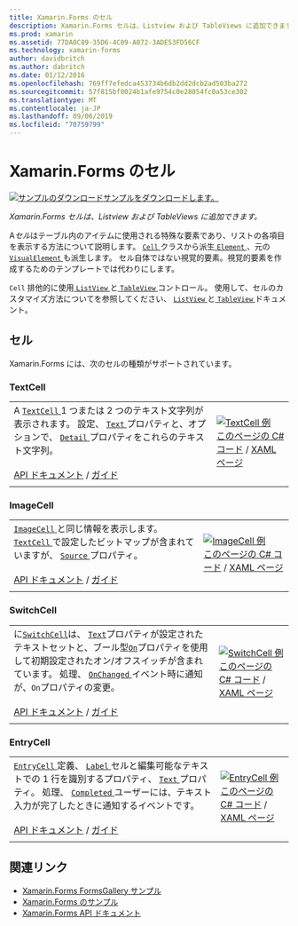 ```yaml
---
title: Xamarin.Forms のセル
description: Xamarin.Forms セルは、Listview および TableViews に追加できます。 この記事では、Xamarin.Forms に含まれるセルを一覧表示します。
ms.prod: xamarin
ms.assetid: 77DA0C89-35D6-4C09-A072-3ADE53FD56CF
ms.technology: xamarin-forms
author: davidbritch
ms.author: dabritch
ms.date: 01/12/2016
ms.openlocfilehash: 769ff7efedca453734b6db2dd2dcb2ad503ba272
ms.sourcegitcommit: 57f815bf0024b1afe9754c0e28054fc0a53ce302
ms.translationtype: MT
ms.contentlocale: ja-JP
ms.lasthandoff: 09/06/2019
ms.locfileid: "70759799"
---
```

# <a name="xamarinforms-cells"></a>Xamarin.Forms のセル

[![サンプルのダウンロード](~/media/shared/download.png)サンプルをダウンロードします。](https://docs.microsoft.com/samples/xamarin/xamarin-forms-samples/formsgallery)

_Xamarin.Forms セルは、Listview および TableViews に追加できます。_

A*セル*はテーブル内のアイテムに使用される特殊な要素であり、リストの各項目を表示する方法について説明します。 [ `Cell` ](xref:Xamarin.Forms.Cell)クラスから派生[ `Element` ](xref:Xamarin.Forms.Element)、元の[ `VisualElement` ](xref:Xamarin.Forms.Element)も派生します。 セル自体ではない視覚的要素。視覚的要素を作成するためのテンプレートでは代わりにします。

`Cell` 排他的に使用[ `ListView` ](views.md#listView)と[ `TableView` ](views.md#tableView)コントロール。 使用して、セルのカスタマイズ方法についてを参照してください、 [ `ListView` ](~/xamarin-forms/user-interface/listview/index.md)と[ `TableView` ](~/xamarin-forms/user-interface/tableview.md)ドキュメント。

## <a name="cells"></a>セル

Xamarin.Forms には、次のセルの種類がサポートされています。

<a name="textCell" />

### <a name="textcell"></a>TextCell

|     |     |
| --- | --- |
| A [ `TextCell` ](xref:Xamarin.Forms.TextCell) 1 つまたは 2 つのテキスト文字列が表示されます。 設定、 [ `Text` ](xref:Xamarin.Forms.TextCell.Text)プロパティと、オプションで、 [ `Detail` ](xref:Xamarin.Forms.TextCell.Detail)プロパティをこれらのテキスト文字列。<br /><br />[API ドキュメント](xref:Xamarin.Forms.TextCell) / [ガイド](~/xamarin-forms/user-interface/listview/customizing-cell-appearance.md#TextCell) | [![TextCell 例](cells-images/TextCell.png "TextCell 例")](cells-images/TextCell-Large.png#lightbox "TextCell 例")<br />[このページの C# コード](https://github.com/xamarin/xamarin-forms-samples/blob/master/FormsGallery/FormsGallery/FormsGallery/CodeExamples/TextCellDemoPage.cs) / [XAML ページ](https://github.com/xamarin/xamarin-forms-samples/blob/master/FormsGallery/FormsGallery/FormsGallery/XamlExamples/TextCellDemoPage.xaml) |
|     |     |

### <a name="imagecell"></a>ImageCell

|     |     |
| --- | --- |
| [ `ImageCell` ](xref:Xamarin.Forms.ImageCell)と同じ情報を表示します。 [ `TextCell` ](#textCell)で設定したビットマップが含まれていますが、 [ `Source` ](xref:Xamarin.Forms.Image.Source)プロパティ。<br /><br />[API ドキュメント](xref:Xamarin.Forms.ImageCell) / [ガイド](~/xamarin-forms/user-interface/listview/customizing-cell-appearance.md#ImageCell) | [![ImageCell 例](cells-images/ImageCell.png "ImageCell 例")](cells-images/ImageCell-Large.png#lightbox "ImageCell 例")<br />[このページの C# コード](https://github.com/xamarin/xamarin-forms-samples/blob/master/FormsGallery/FormsGallery/FormsGallery/CodeExamples/ImageCellDemoPage.cs) / [XAML ページ](https://github.com/xamarin/xamarin-forms-samples/blob/master/FormsGallery/FormsGallery/FormsGallery/XamlExamples/ImageCellDemoPage.xaml) |
|     |     |

### <a name="switchcell"></a>SwitchCell

|     |     |
| --- | --- |
| に[`SwitchCell`](xref:Xamarin.Forms.SwitchCell)は、 [`Text`](xref:Xamarin.Forms.SwitchCell.Text)プロパティが設定されたテキストセットと、ブール型[`On`](xref:Xamarin.Forms.SwitchCell.On)プロパティを使用して初期設定されたオン/オフスイッチが含まれています。 処理、 [ `OnChanged` ](xref:Xamarin.Forms.SwitchCell.OnChanged)イベント時に通知が、`On`プロパティの変更。<br /><br />[API ドキュメント](xref:Xamarin.Forms.SwitchCell) / [ガイド](~/xamarin-forms/user-interface/tableview.md#switchcell) | [![SwitchCell 例](cells-images/SwitchCell.png "SwitchCell 例")](cells-images/SwitchCell-Large.png#lightbox "SwitchCell 例")<br />[このページの C# コード](https://github.com/xamarin/xamarin-forms-samples/blob/master/FormsGallery/FormsGallery/FormsGallery/CodeExamples/SwitchCellDemoPage.cs) / [XAML ページ](https://github.com/xamarin/xamarin-forms-samples/blob/master/FormsGallery/FormsGallery/FormsGallery/XamlExamples/SwitchCellDemoPage.xaml) |
|     |     |

### <a name="entrycell"></a>EntryCell

|     |     |
| --- | --- |
| [ `EntryCell` ](xref:Xamarin.Forms.EntryCell)定義、 [ `Label` ](xref:Xamarin.Forms.EntryCell.Label)セルと編集可能なテキストでの 1 行を識別するプロパティ、 [ `Text` ](xref:Xamarin.Forms.EntryCell.Text)プロパティ。 処理、 [ `Completed` ](xref:Xamarin.Forms.EntryCell.Completed)ユーザーには、テキスト入力が完了したときに通知するイベントです。<br /><br />[API ドキュメント](xref:Xamarin.Forms.EntryCell) / [ガイド](~/xamarin-forms/user-interface/tableview.md#entrycell) | [![EntryCell 例](cells-images/EntryCell.png "EntryCell 例")](cells-images/EntryCell-Large.png#lightbox "EntryCell 例")<br />[このページの C# コード](https://github.com/xamarin/xamarin-forms-samples/blob/master/FormsGallery/FormsGallery/FormsGallery/CodeExamples/EntryCellDemoPage.cs) / [XAML ページ](https://github.com/xamarin/xamarin-forms-samples/blob/master/FormsGallery/FormsGallery/FormsGallery/XamlExamples/EntryCellDemoPage.xaml) |
|     |     |

## <a name="related-links"></a>関連リンク

- [Xamarin.Forms FormsGallery サンプル](https://docs.microsoft.com/samples/xamarin/xamarin-forms-samples/formsgallery)
- [Xamarin.Forms のサンプル](https://docs.microsoft.com/samples/browse/?products=xamarin&term=Xamarin.Forms)
- [Xamarin.Forms API ドキュメント](https://docs.microsoft.com/dotnet/api/xamarin.forms?view=xamarin-forms)
